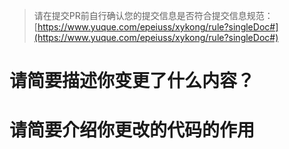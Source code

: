 > 请在提交PR前自行确认您的提交信息是否符合提交信息规范：
> [https://www.yuque.com/epeiuss/xykong/rule?singleDoc#](https://www.yuque.com/epeiuss/xykong/rule?singleDoc#)

# 请简要描述你变更了什么内容？


# 请简要介绍你更改的代码的作用
